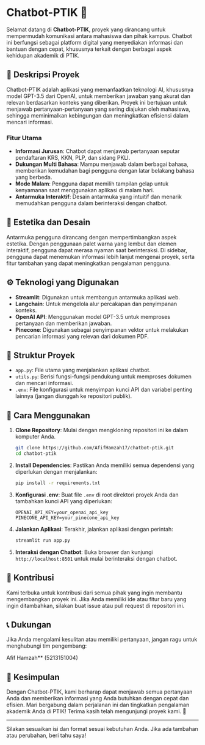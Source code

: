# Chatbot-PTIK 🤖

Selamat datang di **Chatbot-PTIK**, proyek yang dirancang untuk mempermudah komunikasi antara mahasiswa dan pihak kampus. Chatbot ini berfungsi sebagai platform digital yang menyediakan informasi dan bantuan dengan cepat, khususnya terkait dengan berbagai aspek kehidupan akademik di PTIK.

## 📝 Deskripsi Proyek

Chatbot-PTIK adalah aplikasi yang memanfaatkan teknologi AI, khususnya model GPT-3.5 dari OpenAI, untuk memberikan jawaban yang akurat dan relevan berdasarkan konteks yang diberikan. Proyek ini bertujuan untuk menjawab pertanyaan-pertanyaan yang sering diajukan oleh mahasiswa, sehingga meminimalkan kebingungan dan meningkatkan efisiensi dalam mencari informasi.

### Fitur Utama

- **Informasi Jurusan**: Chatbot dapat menjawab pertanyaan seputar pendaftaran KRS, KKN, PLP, dan sidang PKLI.
- **Dukungan Multi Bahasa**: Mampu menjawab dalam berbagai bahasa, memberikan kemudahan bagi pengguna dengan latar belakang bahasa yang berbeda.
- **Mode Malam**: Pengguna dapat memilih tampilan gelap untuk kenyamanan saat menggunakan aplikasi di malam hari.
- **Antarmuka Interaktif**: Desain antarmuka yang intuitif dan menarik memudahkan pengguna dalam berinteraksi dengan chatbot.

## 🎨 Estetika dan Desain

Antarmuka pengguna dirancang dengan mempertimbangkan aspek estetika. Dengan penggunaan palet warna yang lembut dan elemen interaktif, pengguna dapat merasa nyaman saat berinteraksi. Di sidebar, pengguna dapat menemukan informasi lebih lanjut mengenai proyek, serta fitur tambahan yang dapat meningkatkan pengalaman pengguna.

## ⚙️ Teknologi yang Digunakan

- **Streamlit**: Digunakan untuk membangun antarmuka aplikasi web.
- **Langchain**: Untuk mengelola alur percakapan dan penyimpanan konteks.
- **OpenAI API**: Menggunakan model GPT-3.5 untuk memproses pertanyaan dan memberikan jawaban.
- **Pinecone**: Digunakan sebagai penyimpanan vektor untuk melakukan pencarian informasi yang relevan dari dokumen PDF.

## 📁 Struktur Proyek

- `app.py`: File utama yang menjalankan aplikasi chatbot.
- `utils.py`: Berisi fungsi-fungsi pendukung untuk memproses dokumen dan mencari informasi.
- `.env`: File konfigurasi untuk menyimpan kunci API dan variabel penting lainnya (jangan diunggah ke repositori publik).

## 🔧 Cara Menggunakan

1. **Clone Repository**: Mulai dengan mengkloning repositori ini ke dalam komputer Anda.
   ```bash
   git clone https://github.com/AfifHamzah17/chatbot-ptik.git
   cd chatbot-ptik
   ```

2. **Install Dependencies**: Pastikan Anda memiliki semua dependensi yang diperlukan dengan menjalankan:
   ```bash
   pip install -r requirements.txt
   ```

3. **Konfigurasi .env**: Buat file `.env` di root direktori proyek Anda dan tambahkan kunci API yang diperlukan:
   ```plaintext
   OPENAI_API_KEY=your_openai_api_key
   PINECONE_API_KEY=your_pinecone_api_key
   ```

4. **Jalankan Aplikasi**: Terakhir, jalankan aplikasi dengan perintah:
   ```bash
   streamlit run app.py
   ```

5. **Interaksi dengan Chatbot**: Buka browser dan kunjungi `http://localhost:8501` untuk mulai berinteraksi dengan chatbot.

## 🌟 Kontribusi

Kami terbuka untuk kontribusi dari semua pihak yang ingin membantu mengembangkan proyek ini. Jika Anda memiliki ide atau fitur baru yang ingin ditambahkan, silakan buat issue atau pull request di repositori ini.

## 📞 Dukungan

Jika Anda mengalami kesulitan atau memiliki pertanyaan, jangan ragu untuk menghubungi tim pengembang:

Afif Hamzah** (5213151004)

## 🎉 Kesimpulan

Dengan Chatbot-PTIK, kami berharap dapat menjawab semua pertanyaan Anda dan memberikan informasi yang Anda butuhkan dengan cepat dan efisien. Mari bergabung dalam perjalanan ini dan tingkatkan pengalaman akademik Anda di PTIK! Terima kasih telah mengunjungi proyek kami. 🌟

---

Silakan sesuaikan isi dan format sesuai kebutuhan Anda. Jika ada tambahan atau perubahan, beri tahu saya!
